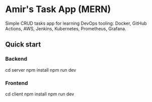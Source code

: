 # Amir's Task App (MERN)

Simple CRUD tasks app for learning DevOps tooling: Docker, GitHub Actions, AWS, Jenkins, Kubernetes, Prometheus, Grafana.

## Quick start

### Backend
cd server
npm install
npm run dev

### Frontend
cd client
npm install
npm run dev
